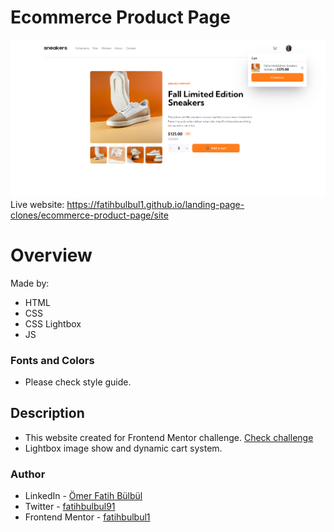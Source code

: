 # Ecommerce Product Page
![](./images/screenshot.png)
Live website: https://fatihbulbul1.github.io/landing-page-clones/ecommerce-product-page/site
# Overview
Made by:
- HTML
- CSS
- CSS Lightbox
- JS

### Fonts and Colors
 - Please check style guide.
## Description 
- This website created for Frontend Mentor challenge. [Check challenge](https://www.frontendmentor.io/challenges/bookmark-landing-page-5d0b588a9edda32581d29158/hub/bookmark-landing-page-aLV7BkAFRP)
- Lightbox image show and dynamic cart system. 

### Author
- LinkedIn - [Ömer Fatih Bülbül](https://www.linkedin.com/in/ömer-fatih-bülbül-74a890236/)
- Twitter - [fatihbulbul91](https://twitter.com/fatihbulbul91)
- Frontend Mentor - [fatihbulbul1](https://www.frontendmentor.io/profile/fatihbulbul1)
